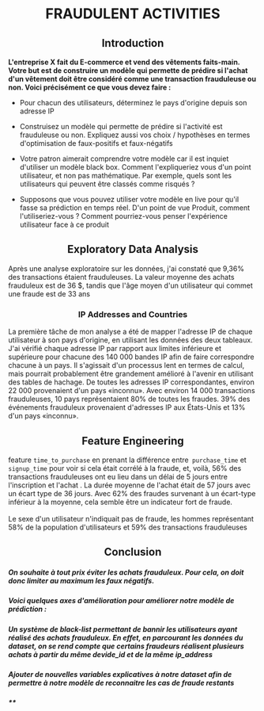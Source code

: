 # <H1 align="center">FRAUDULENT ACTIVITIES</H1>

[](https://github.com/abdessamad-ca/Portfolio-Data/blob/master/Projet%20-%20FRAUDULENT%20ACTIVITIES/10.jpg)

<H2 align="center">Introduction</H2>

**L'entreprise X fait du E-commerce et vend des vêtements faits-main. Votre but est de construire un modèle qui permette de prédire si l'achat d'un vêtement doit être considéré comme une transaction frauduleuse ou non.
Voici précisément ce que vous devez faire :**

* Pour chacun des utilisateurs, déterminez le pays d'origine depuis son adresse IP

* Construisez un modèle qui permette de prédire si l'activité est frauduleuse ou non. Expliquez aussi vos choix / hypothèses en termes d'optimisation de faux-positifs et faux-négatifs

* Votre patron aimerait comprendre votre modèle car il est inquiet d'utiliser un modèle black box. Comment l'expliqueriez vous d'un point utilisateur, et non pas mathématique. Par exemple, quels sont les utilisateurs qui peuvent être classés comme risqués ?

* Supposons que vous pouvez utiliser votre modèle en live pour qu'il fasse sa prédiction en temps réel. D'un point de vue Produit, comment l'utiliseriez-vous ? Comment pourriez-vous penser l'expérience utilisateur face à ce produit 



## <H2 align="center">Exploratory Data Analysis</H2>

[](https://github.com/abdessamad-ca/Portfolio-Data/blob/master/Projet%20-%20FRAUDULENT%20ACTIVITIES/3.png)


Après une analyse exploratoire sur les données, j'ai constaté que 9,36% des transactions étaient frauduleuses. 
La valeur moyenne des achats frauduleux est de 36 $, tandis que l'âge moyen d'un utilisateur qui commet une fraude est de 33 ans

<H3 align="center">IP Addresses and Countries</H3>

La première tâche de mon analyse a été de mapper l'adresse IP de chaque utilisateur à son pays d'origine, en utilisant les données des deux tableaux. J'ai vérifié chaque adresse IP par rapport aux limites inférieure et supérieure pour chacune des 140 000 bandes IP afin de faire correspondre chacune à un pays. Il s'agissait d'un processus lent en termes de calcul, mais pourrait probablement être grandement amélioré à l'avenir en utilisant des tables de hachage. De toutes les adresses IP correspondantes, environ 22 000 provenaient d'un pays «inconnu». Avec environ 14 000 transactions frauduleuses, 10 pays représentaient 80% de toutes les fraudes. 39% des événements frauduleux provenaient d'adresses IP aux États-Unis et 13% d'un pays «inconnu».

[](https://github.com/abdessamad-ca/Portfolio-Data/blob/master/Projet%20-%20FRAUDULENT%20ACTIVITIES/7.png)
[](https://github.com/abdessamad-ca/Portfolio-Data/blob/master/Projet%20-%20FRAUDULENT%20ACTIVITIES/6.png)

<H2 align="center">Feature Engineering</H2>


[](https://github.com/abdessamad-ca/Portfolio-Data/blob/master/Projet%20-%20FRAUDULENT%20ACTIVITIES/8.png)

feature `time_to_purchase` en prenant la différence entre` purchase_time` et `signup_time` pour voir si cela était corrélé à la fraude, et, voilà, 56% des transactions frauduleuses ont eu lieu dans un délai de 5 jours entre l'inscription et l'achat . La durée moyenne de l'achat était de 57 jours avec un écart type de 36 jours. Avec 62% des fraudes survenant à un écart-type inférieur à la moyenne, cela semble être un indicateur fort de fraude.
</br>
</br>
Le sexe d'un utilisateur n'indiquait pas de fraude, les hommes représentant 58% de la population d'utilisateurs et 59% des transactions frauduleuses




## <H2 align="center">Conclusion</H2>

[](https://github.com/abdessamad-ca/Portfolio-Data/blob/master/Projet%20-%20FRAUDULENT%20ACTIVITIES/2.png)

[](https://github.com/abdessamad-ca/Portfolio-Data/blob/master/Projet%20-%20FRAUDULENT%20ACTIVITIES/1.png)


##### On souhaite à tout prix éviter les achats frauduleux. Pour cela, on doit donc limiter au maximum les faux négatifs.
##### 
##### Voici quelques axes d'amélioration pour améliorer notre modèle de prédiction :
##### 
##### Un système de black-list permettant de bannir les utilisateurs ayant réalisé des achats frauduleux. En effet, en parcourant les données du dataset, on se rend compte que certains fraudeurs réalisent plusieurs achats à partir du même devide_id et de la même ip_address
##### Ajouter de nouvelles variables explicatives à notre dataset afin de permettre à notre modèle de reconnaitre les cas de fraude restants
##### **




